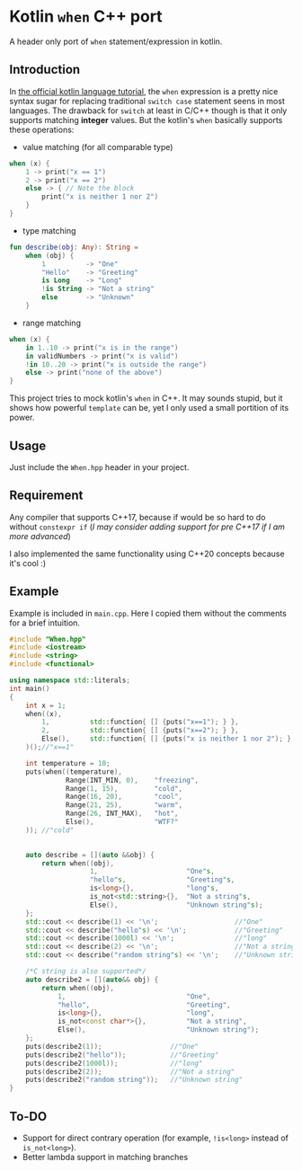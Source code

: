 # Kotlin ``when`` C++ port
A header only port of ``when`` statement/expression in kotlin.
## Introduction
In [the official kotlin language tutorial](https://kotlinlang.org/docs/reference/basic-syntax.html#using-when-expression), the ``when`` expression is a pretty nice syntax sugar for replacing traditional ``switch case`` statement seens in most languages. The drawback for ``switch`` at least in C/C++ though is that it only supports matching **integer** values. But the kotlin's ``when`` basically supports these operations:
- value matching (for all comparable type)
```kotlin
when (x) {
    1 -> print("x == 1")
    2 -> print("x == 2")
    else -> { // Note the block
        print("x is neither 1 nor 2")
    }
}
```
- type matching
```kotlin
fun describe(obj: Any): String =
    when (obj) {
        1          -> "One"
        "Hello"    -> "Greeting"
        is Long    -> "Long"
        !is String -> "Not a string"
        else       -> "Unknown"
    }
```
- range matching
```kotlin
when (x) {
    in 1..10 -> print("x is in the range")
    in validNumbers -> print("x is valid")
    !in 10..20 -> print("x is outside the range")
    else -> print("none of the above")
}
```

This project tries to mock kotlin's ``when`` in C++. It may sounds stupid, but it shows how powerful ``template`` can be, yet I only used a small portition of its power.
## Usage
Just include the ``When.hpp`` header in your project.
## Requirement
Any compiler that supports C++17, because if would be so hard to do without ``constexpr if`` (*I may consider adding support for pre C++17 if I am more advanced*)

I also implemented the same functionality using C++20 concepts because it's cool :)
## Example
Example is included in ``main.cpp``. Here I copied them without the comments for a brief intuition.
```cpp
#include "When.hpp"
#include <iostream>
#include <string>
#include <functional>

using namespace std::literals;
int main()
{
    int x = 1;
    when((x),
        1,          std::function{ [] {puts("x==1"); } },
        2,          std::function{ [] {puts("x==2"); } },
        Else(),     std::function{ [] {puts("x is neither 1 nor 2"); } }
    )();//"x==1"

    int temperature = 10;
    puts(when((temperature),
              Range(INT_MIN, 0),    "freezing",
              Range(1, 15),         "cold",
              Range(16, 20),        "cool",
              Range(21, 25),        "warm",
              Range(26, INT_MAX),   "hot",
              Else(),               "WTF?"
    )); //"cold"
    

    auto describe = [](auto &&obj) {
        return when((obj),
                    1,                      "One"s,
                    "hello"s,               "Greeting"s,
                    is<long>{},             "long"s,
                    is_not<std::string>{},  "Not a string"s,
                    Else(),                 "Unknown string"s);
    };
    std::cout << describe(1) << '\n';                   //"One"
    std::cout << describe("hello"s) << '\n';            //"Greeting"
    std::cout << describe(1000l) << '\n';               //"long"
    std::cout << describe(2) << '\n';                   //"Not a string"
    std::cout << describe("random string"s) << '\n';    //"Unknown string"

    /*C string is also supported*/
    auto describe2 = [](auto&& obj) {
        return when((obj),
            1,                              "One",
            "hello",                        "Greeting",
            is<long>{},                     "long",
            is_not<const char*>{},          "Not a string",
            Else(),                         "Unknown string");
    };
    puts(describe2(1));                 //"One"
    puts(describe2("hello"));           //"Greeting"
    puts(describe2(1000l));             //"long"
    puts(describe2(2));                 //"Not a string"
    puts(describe2("random string"));   //"Unknown string"
}
```

## To-DO
- Support for direct contrary operation (for example, ``!is<long>`` instead of ``is_not<long>``).
- Better lambda support in matching branches

